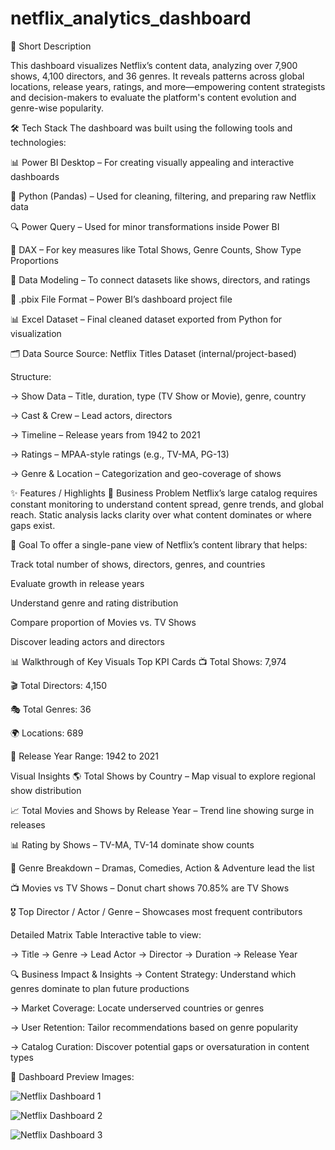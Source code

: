 # netflix_analytics_dashboard

📌 Short Description 

This dashboard visualizes Netflix’s content data, analyzing over 7,900 shows, 4,100 directors, and 36 genres. It reveals patterns across global locations, release years, ratings, and more—empowering content strategists and decision-makers to evaluate the platform's content evolution and genre-wise popularity.

🛠 Tech Stack
The dashboard was built using the following tools and technologies:

📊 Power BI Desktop – For creating visually appealing and interactive dashboards

🐍 Python (Pandas) – Used for cleaning, filtering, and preparing raw Netflix data

🔍 Power Query – Used for minor transformations inside Power BI

🧠 DAX – For key measures like Total Shows, Genre Counts, Show Type Proportions

📁 Data Modeling – To connect datasets like shows, directors, and ratings

📝 .pbix File Format – Power BI’s dashboard project file

📊 Excel Dataset – Final cleaned dataset exported from Python for visualization

🗂️ Data Source
Source: Netflix Titles Dataset (internal/project-based)

Structure:

-> Show Data – Title, duration, type (TV Show or Movie), genre, country

-> Cast & Crew – Lead actors, directors

-> Timeline – Release years from 1942 to 2021

-> Ratings – MPAA-style ratings (e.g., TV-MA, PG-13)

-> Genre & Location – Categorization and geo-coverage of shows

✨ Features / Highlights
💼 Business Problem
Netflix’s large catalog requires constant monitoring to understand content spread, genre trends, and global reach. Static analysis lacks clarity over what content dominates or where gaps exist.

🎯 Goal
To offer a single-pane view of Netflix’s content library that helps:

Track total number of shows, directors, genres, and countries

Evaluate growth in release years

Understand genre and rating distribution

Compare proportion of Movies vs. TV Shows

Discover leading actors and directors

📊 Walkthrough of Key Visuals
Top KPI Cards
📺 Total Shows: 7,974

🎬 Total Directors: 4,150

🎭 Total Genres: 36

🌍 Locations: 689

📆 Release Year Range: 1942 to 2021

Visual Insights
🌎 Total Shows by Country – Map visual to explore regional show distribution

📈 Total Movies and Shows by Release Year – Trend line showing surge in releases

📊 Rating by Shows – TV-MA, TV-14 dominate show counts

🍿 Genre Breakdown – Dramas, Comedies, Action & Adventure lead the list

📺 Movies vs TV Shows – Donut chart shows 70.85% are TV Shows

🎖️ Top Director / Actor / Genre – Showcases most frequent contributors

Detailed Matrix Table
Interactive table to view:

-> Title
-> Genre
-> Lead Actor
-> Director
-> Duration
-> Release Year

🔍 Business Impact & Insights
-> Content Strategy: Understand which genres dominate to plan future productions

-> Market Coverage: Locate underserved countries or genres

-> User Retention: Tailor recommendations based on genre popularity

-> Catalog Curation: Discover potential gaps or oversaturation in content types

📁 Dashboard Preview Images:

![Netflix Dashboard 1](./Screenshot%20(34).png)  

![Netflix Dashboard 2](./Screenshot%20(35).png)  

![Netflix Dashboard 3](./Screenshot%20(36).png)  
